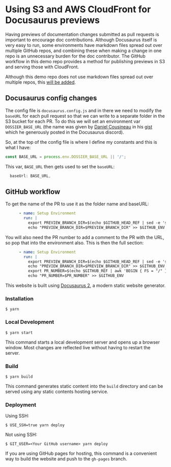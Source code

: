 # Using S3 and AWS CloudFront for Docusaurus previews

Having previews of documentation changes submitted as pull requests
is important to encourage doc contributions.  Although Docusaurus 
itself is very easy to run, some environments have markdown files
spread out over multiple GitHub repos, and combining these when
making a change in one repo is an unnecessary burden for the doc
contributor.  The GitHub workflow in this demo repo provides a 
method for publishing previews in S3 and serving those with CloudFront.

Although this demo repo does not use markdown files spread out over multiple
repos, this [will be added](https://github.com/DanRoscigno/preview/issues/13).

## Docusaurus config changes

The config file is `docusaurus.config.js` and in there we need to 
modify the `baseURL` for each pull request so that we can write to 
a separate folder in the S3 bucket for each PR.  To do this we will
set an environment var `DOSSIER_BASE_URL` (the name was given by
[Daniel Cousineau](https://gist.github.com/dcousineau-godaddy) in
his [gist](https://gist.github.com/dcousineau-godaddy/9072b10bccc09705572423c56c8c5671)
which he generously posted in the Docusaurus discord).

So, at the top of the config file is where I define my constants
and this is what I have:

```js
const BASE_URL = process.env.DOSSIER_BASE_URL || '/';
```

This var, `BASE_URL` then gets used to set the `baseURL`:

```js
  baseUrl: BASE_URL,
```

## GitHub workflow

To get the name of the PR to use it as the folder name and baseURL:

```yml
      - name: Setup Environment
        run: |
          export PREVIEW_BRANCH_DIR=$(echo $GITHUB_HEAD_REF | sed -e 's#^refs/heads/##; s#[^0-9a-zA-Z-]#-#g')
          echo "PREVIEW_BRANCH_DIR=$PREVIEW_BRANCH_DIR" >> $GITHUB_ENV
```

You will also need the PR number to add a comment to the PR with the URL, so
pop that into the environment also.  This is then the full section:

```yml
      - name: Setup Environment
        run: |
          export PREVIEW_BRANCH_DIR=$(echo $GITHUB_HEAD_REF | sed -e 's#^refs/heads/##; s#[^0-9a-zA-Z-]#-#g')
          echo "PREVIEW_BRANCH_DIR=$PREVIEW_BRANCH_DIR" >> $GITHUB_ENV
          export PR_NUMBER=$(echo $GITHUB_REF | awk 'BEGIN { FS = "/" } ; { print $3 }')
          echo "PR_NUMBER=$PR_NUMBER" >> $GITHUB_ENV      
```

This website is built using [Docusaurus 2](https://docusaurus.io/), a modern static website generator.

### Installation

```
$ yarn
```

### Local Development

```
$ yarn start
```

This command starts a local development server and opens up a browser window. Most changes are reflected live without having to restart the server.

### Build

```
$ yarn build
```

This command generates static content into the `build` directory and can be served using any static contents hosting service.

### Deployment

Using SSH:

```
$ USE_SSH=true yarn deploy
```

Not using SSH:

```
$ GIT_USER=<Your GitHub username> yarn deploy
```

If you are using GitHub pages for hosting, this command is a convenient way to build the website and push to the `gh-pages` branch.
